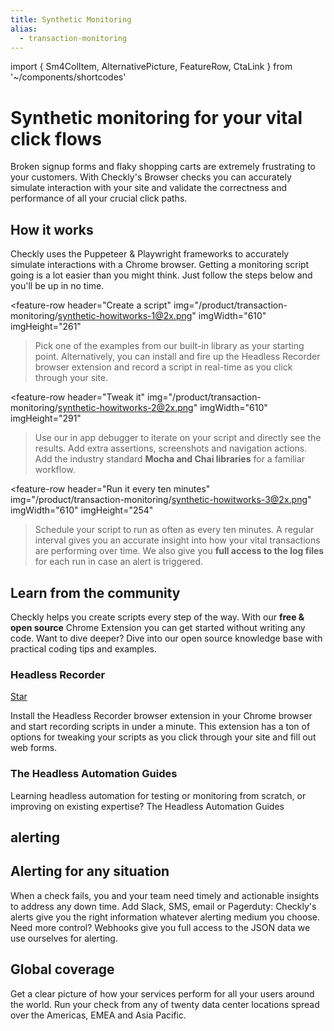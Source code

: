 ```yaml
---
title: Synthetic Monitoring
alias:
  - transaction-monitoring
---
```


import { Sm4ColItem, AlternativePicture, FeatureRow, CtaLink } from '~/components/shortcodes'

<h1 class="text-center hero-text width-645">Synthetic monitoring for your vital click flows</h1>

<p class="text-center hero-sub hero-sub-center mb-lg-5">
Broken signup forms and flaky shopping carts are extremely frustrating to your customers.
With Checkly's Browser checks you can accurately simulate interaction with your site and validate the
correctness and performance of all your crucial click paths.
</p>

<div class="row justify-content-center text-center">
<alternative-picture 
    className="text-center hero-image big-drop-shadow" 
    img="/product/transaction-monitoring/synthetic-monitoring-screenshot@2x.png" 
    alt="synthetic monitoring" 
    width="865" 
    height="528" 
  />
</div>

<section class="grid-section">
  <div class="row">
    <sm-4-col-item 
      header="Real browsers" 
      body="Your checks are run in actual Chrome browsers to achieve a 100% match with real world conditions. We run each session in a sealed off sandbox for extra security." 
    />
    <sm-4-col-item 
      header="Validate all the things" 
      body="In a Browser check you can check for specific content items, browser responses, visibility and error responses." 
    />
    <sm-4-col-item 
      header="Screenshots" 
      body="Take a screenshot at any stage in your transaction for quick and easy reference. You can take full page shots, or just a specific page element for more focus." 
    />
    <sm-4-col-item 
      header="Monitor globally" 
      body="We monitor your transactions from data center locations around the world." 
    />
    <sm-4-col-item 
      header="CI/CD integration" 
      body="Integrate your Browser checks into your QA or continuous delivery process by triggering adhoc runs from GitHub or the command line." 
    />
    <sm-4-col-item 
      header="Coding optional" 
      body="Use our browser plugin to record a script and import it into Checkly. Want more control? Dive into the code and tweak your script to perfection." 
    />
  </div>
</section>

<h2 class="text-center section-header mt-8">How it works</h2>

<p class="text-center hero-sub hero-sub-center mb-5">
Checkly uses the Puppeteer & Playwright frameworks to accurately simulate interactions with a Chrome browser. Getting a monitoring script going is a lot easier than you might think. Just follow the steps below and you'll be up in no time.
</p>

<feature-row
header="Create a script"
img="/product/transaction-monitoring/synthetic-howitworks-1@2x.png"
imgWidth="610"
imgHeight="261"

> Pick one of the examples from our built-in library as your starting point. Alternatively, you can install and fire up the <g-link to="/docs/headless-recorder/">Headless Recorder</g-link> browser extension and record a script in real-time as you click through your site.

  <div class="cta">
    <cta-link text="Learn more" link="/docs/browser-checks/" />
  </div>
</feature-row>

<feature-row
header="Tweak it"
img="/product/transaction-monitoring/synthetic-howitworks-2@2x.png"
imgWidth="610"
imgHeight="291"

> Use our in app debugger to iterate on your script and directly see the results. Add extra assertions, screenshots and navigation actions. Add the industry standard <b>Mocha and Chai libraries</b> for a familiar workflow.

  <div class="cta">
    <cta-link text="Learn more" link="/docs/browser-checks/using-mocha/"/>
  </div>
</feature-row>

<feature-row
header="Run it every ten minutes"
img="/product/transaction-monitoring/synthetic-howitworks-3@2x.png"
imgWidth="610"
imgHeight="254"

> Schedule your script to run as often as every ten minutes. A regular interval gives you an accurate insight into how your vital transactions are performing over time. We also give you <b>full access to the log files</b> for each run in case an alert is triggered.

  <div class="cta">
    <cta-link text="Learn more" link="/docs/browser-checks/quickstart/" />
  </div>
</feature-row>

<div class="gray-section two-grid">
  <div class="row justify-content-center header-part">
    <div class="col-sm-12 col-md-8">
      <h2 class="section-header mt-1">Learn from the community</h2>
      <p class="lead-text">
      Checkly helps you create scripts every step of the way. With our <strong>free & open source</strong> Chrome Extension you can get started without writing any code. Want to dive deeper? Dive into our open source knowledge base with practical coding tips and examples.
      </p>
    </div>
  </div>

<div class="row mt-7">

<div class="col-md-6">
  <div class="flex-wrap">
    <h3 class="section-header" style="margin-right: 1rem;">Headless Recorder</h3>
    <a class="github-button" href="https://github.com/checkly/headless-recorder" data-show-count="true" aria-label="Star checkly/headless-recorder on GitHub" rel="noopener">Star</a>
  </div>
  <p>Install the Headless Recorder browser extension in your Chrome browser and start recording scripts in under a minute. This extension has a ton of options for tweaking your scripts as you click through your site and fill out web forms. </p>
  <div class="cta">
    <cta-link text="Learn more" link="/docs/headless-recorder/basic-usage/" />
  </div>
  <alternative-picture 
    className="img-440 big-drop-shadow" 
    img="/product/transaction-monitoring/puppeteer@2x.png" 
    alt="puppeteer screenshot" 
    width="440" 
    height="270" 
  />
</div>
<div class="col-md-6">
  <div>
    <h3 class="section-header">The Headless Automation Guides</h3>
  </div>
  <p>Learning headless automation for testing or monitoring from scratch, or improving on existing expertise? The Headless Automation Guides</p>
  <div class="cta">
    <cta-link text="Learn more" link="/learn/headless" />
  </div>
  <alternative-picture 
    className="img-440 big-drop-shadow" 
    img="/product/transaction-monitoring/thehd@2x.png" 
    alt="thehd screenshot"
    width="440" 
    height="270" 
  />
</div>
</div>
</div>

<div class="mt-4 pb-9">
  <div class="row justify-content-center header-part">
    <div class="col-sm-12 col-md-8">
      <h2 class="section-super-header">alerting</h2>
      <div class="lead-text">
        <nuxt-img class="alerting-top-image" src="/product/synthetic-monitoring/alerting-options@2x.webp" alt="checkly alerting options" width="750" height="45" />
      </div>
      <h2 class="section-header mt-1">Alerting for any situation</h2>
      <p class="lead-text mb-lg-2">
      When a check fails, you and your team need timely and actionable insights to address any down time.
      Add Slack, SMS, email or Pagerduty: Checkly's alerts give you the right information whatever alerting medium you choose. Need more control? Webhooks give you full access to the JSON data we use ourselves for alerting.
      </p>
      <p class="lead-text mt-2">
      <cta-link text="Learn more" link="/product/alerting/" />
      </p>
    </div>
  </div>
</div>

<div class="gray-section">
  <div class="row justify-content-center header-part">
    <div class="col-sm-12 col-md-8">
      <h2 class="section-header mt-1">Global coverage</h2>
      <p class="lead-text mb-lg-2">
      Get a clear picture of how your services perform for all your users around the world. Run your check from any of twenty
      data center locations spread over the Americas, EMEA and Asia Pacific.
      </p>
      <p class="lead-text mt-2">
      <cta-link text="Learn more" link="/docs/monitoring/global-locations/" />
      </p>
    </div>
    <div class="lead-text mt-5 text-center">
      <alternative-picture 
        className="text-center hero-image big-drop-shadow" 
        img="/product/api-monitoring/global-coverage-screenshot@2x.png" 
        alt="data centerlocations" 
        width="843" 
        height="486" 
      />
    </div>
  </div>
</div>
